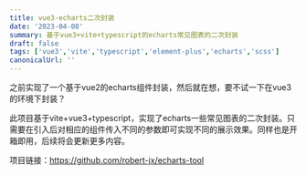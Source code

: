 ```yaml
---
title: vue3-echarts二次封装
date: '2023-04-08'
summary: 基于vue3+vite+typescript的echarts常见图表的二次封装
draft: false
tags: ['vue3','vite','typescript','element-plus','echarts','scss']
canonicalUrl: ''
---
```


之前实现了一个基于vue2的echarts组件封装，然后就在想，要不试一下在vue3的环境下封装？

此项目基于vite+vue3+typescript，实现了echarts一些常见图表的二次封装。只需要在引入后对相应的组件传入不同的参数即可实现不同的展示效果。同样也是开箱即用，后续将会更新更多内容。

项目链接：https://github.com/robert-jx/echarts-tool
